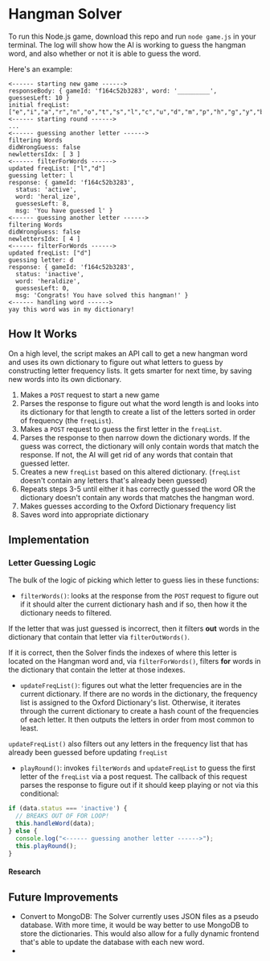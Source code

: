 # Hangman Solver

To run this Node.js game, download this repo and run `node game.js` in your terminal. The log will show how the AI is working to guess the hangman word, and also whether or not it is able to guess the word.

Here's an example:
~~~~
<------ starting new game ------>
responseBody: { gameId: 'f164c52b3283', word: '_________', guessesLeft: 10 }
initial freqList: ["e","i","a","r","n","o","t","s","l","c","u","d","m","p","h","g","y","b","f","k","v","w","z","x","j","q"]
<------ starting round ------>
...
<------ guessing another letter ------>
filtering Words
didWrongGuess: false
newlettersIdx: [ 3 ]
<------ filterForWords ------>
updated freqList: ["l","d"]
guessing letter: l
response: { gameId: 'f164c52b3283',
  status: 'active',
  word: 'heral_ize',
  guessesLeft: 8,
  msg: 'You have guessed l' }
<------ guessing another letter ------>
filtering Words
didWrongGuess: false
newlettersIdx: [ 4 ]
<------ filterForWords ------>
updated freqList: ["d"]
guessing letter: d
response: { gameId: 'f164c52b3283',
  status: 'inactive',
  word: 'heraldize',
  guessesLeft: 0,
  msg: 'Congrats! You have solved this hangman!' }
<------ handling word ------>
yay this word was in my dictionary!
~~~~

## How It Works
On a high level, the script makes an API call to get a new hangman word and uses its own dictionary to figure out what letters to guess by constructing letter frequency lists. It gets smarter for next time, by saving new words into its own dictionary.

1. Makes a `POST` request to start a new game
2. Parses the response to figure out what the word length is and looks into its dictionary for that length to create a list of the letters sorted in order of frequency (the `freqList`).
3. Makes a `POST` request to guess the first letter in the `freqList`.
4. Parses the response to then narrow down the dictionary words. If the guess was correct, the dictionary will only contain words that match the response. If not, the AI will get rid of any words that contain that guessed letter.
5. Creates a new `freqList` based on this altered dictionary. (`freqList` doesn't contain any letters that's already been guessed)
6. Repeats steps 3-5 until either it has correctly guessed the word OR the dictionary doesn't contain any words that matches the hangman word.
7. Makes guesses according to the Oxford Dictionary frequency list
8. Saves word into appropriate dictionary

## Implementation
### Letter Guessing Logic
The bulk of the logic of picking which letter to guess lies in these functions:
  - `filterWords()`: looks at the response from the `POST` request to figure out if it should alter the current dictionary hash and if so, then how it the dictionary needs to filtered.

  If the letter that was just guessed is incorrect, then it filters **out** words in the dictionary that contain that letter via `filterOutWords()`.

  If it is correct, then the Solver finds the indexes of where this letter is located on the Hangman word and, via `filterForWords()`, filters **for** words in the dictionary that contain the letter at those indexes.

  - `updateFreqList()`: figures out what the letter frequencies are in the current dictionary. If there are no words in the dictionary, the frequency list is assigned to the Oxford Dictionary's list. Otherwise, it  iterates through the current dictionary to create a hash count of the frequencies of each letter. It then outputs the letters in order from most common to least.

  `updateFreqList()` also filters out any letters in the frequency list that has already been guessed before updating `freqList`

  - `playRound()`: invokes `filterWords` and `updateFreqList` to guess the first letter of the `freqList` via a post request. The callback of this request parses the response to figure out if it should keep playing or not via this conditional:
  ~~~~javascript
  if (data.status === 'inactive') {
    // BREAKS OUT OF FOR LOOP!
    this.handleWord(data);
  } else {
    console.log("<------ guessing another letter ------>");
    this.playRound();
  }
  ~~~~

#### Research

## Future Improvements
- Convert to MongoDB: The Solver currently uses JSON files as a pseudo database. With more time, it would be way better to use MongoDB to store the dictionaries. This would also allow for a fully dynamic frontend that's able to update the database with each new word.
-
